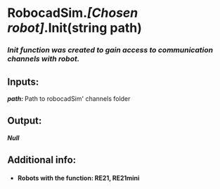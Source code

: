 
<h1> RobocadSim.<em>[Chosen robot]</em>.Init(string path)  </h1>
  
<h3><em>Init function was created to gain access to communication channels with robot.  </em></h3>
  
<h2><strong> Inputs: </strong></h2> 
<strong><em>path: </em></strong>Path to robocadSim' channels folder  
  
<h2><strong> Output: </strong></h2>
<strong><em>Null</em></strong> 

<h2><strong> Additional info: </strong></h2>
<ul>
<li><h4>Robots with the function: RE21, RE21mini</h4></li>
</ul>

